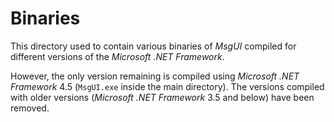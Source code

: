 # Binaries

This directory used to contain various binaries of *MsgUI* compiled for different versions of the *Microsoft .NET Framework*.

However, the only version remaining is compiled using *Microsoft .NET Framework* 4.5 (`MsgUI.exe` inside the main directory). The versions compiled with older versions (*Microsoft .NET Framework* 3.5 and below) have been removed.
